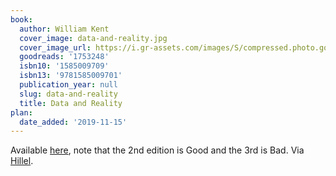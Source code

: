 ```yaml
---
book:
  author: William Kent
  cover_image: data-and-reality.jpg
  cover_image_url: https://i.gr-assets.com/images/S/compressed.photo.goodreads.com/books/1349058329l/1753248.jpg
  goodreads: '1753248'
  isbn10: '1585009709'
  isbn13: '9781585009701'
  publication_year: null
  slug: data-and-reality
  title: Data and Reality
plan:
  date_added: '2019-11-15'
---
```


Available [here](https://github.com/jhulick/bookstuff/blob/master/Data%20and%20Reality.pdf), note that the 2nd edition
is Good and the 3rd is Bad. Via [Hillel](https://twitter.com/hillelogram/status/1111068458261856256).
